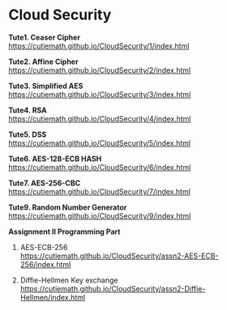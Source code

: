 # Cloud Security  
  
**Tute1. Ceaser Cipher**  
https://cutiemath.github.io/CloudSecurity/1/index.html  
  
**Tute2. Affine Cipher**  
https://cutiemath.github.io/CloudSecurity/2/index.html  
  
**Tute3. Simplified AES**  
https://cutiemath.github.io/CloudSecurity/3/index.html  
  
**Tute4. RSA**    
https://cutiemath.github.io/CloudSecurity/4/index.html  
  
**Tute5. DSS**  
https://cutiemath.github.io/CloudSecurity/5/index.html  
  
**Tute6. AES-128-ECB HASH**  
https://cutiemath.github.io/CloudSecurity/6/index.html  
  
**Tute7. AES-256-CBC**  
https://cutiemath.github.io/CloudSecurity/7/index.html  
  
**Tute9. Random Number Generator**  
https://cutiemath.github.io/CloudSecurity/9/index.html  
  
**Assignment II Programming Part**  
1. AES-ECB-256  
https://cutiemath.github.io/CloudSecurity/assn2-AES-ECB-256/index.html   
  
2. Diffie-Hellmen Key exchange  
https://cutiemath.github.io/CloudSecurity/assn2-Diffie-Hellmen/index.html   
 
